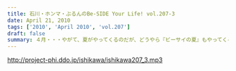 ```yaml
---
title: 石川・ホンマ・ぶるんのBe-SIDE Your Life! vol.207-3
date: April 21, 2010
tags: ['2010', 'April 2010', 'vol.207']
draft: false
summary: ４月・・・やがて、夏がやってくるのだが、どうやら『ビーサイの夏』もやってくるようである。震えて待てっ！！！！NAMAE
---
```


http://project-phi.ddo.jp/ishikawa/ishikawa207_3.mp3